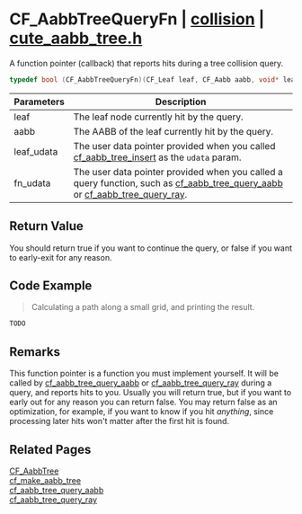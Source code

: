 # CF_AabbTreeQueryFn | [collision](https://github.com/RandyGaul/cute_framework/blob/master/docs/collision_readme.md) | [cute_aabb_tree.h](https://github.com/RandyGaul/cute_framework/blob/master/include/cute_aabb_tree.h)

A function pointer (callback) that reports hits during a tree collision query.

```cpp
typedef bool (CF_AabbTreeQueryFn)(CF_Leaf leaf, CF_Aabb aabb, void* leaf_udata, void* fn_udata);
```

Parameters | Description
--- | ---
leaf | The leaf node currently hit by the query.
aabb | The AABB of the leaf currently hit by the query.
leaf_udata | The user data pointer provided when you called [cf_aabb_tree_insert](https://github.com/RandyGaul/cute_framework/blob/master/docs/collision/cf_aabb_tree_insert.md) as the `udata` param.
fn_udata | The user data pointer provided when you called a query function, such as [cf_aabb_tree_query_aabb](https://github.com/RandyGaul/cute_framework/blob/master/docs/collision/cf_aabb_tree_query_aabb.md) or [cf_aabb_tree_query_ray](https://github.com/RandyGaul/cute_framework/blob/master/docs/collision/cf_aabb_tree_query_ray.md).

## Return Value

You should return true if you want to continue the query, or false if you want to early-exit for any reason.

## Code Example

> Calculating a path along a small grid, and printing the result.

```cpp
TODO
```

## Remarks

This function pointer is a function you must implement yourself. It will be called by [cf_aabb_tree_query_aabb](https://github.com/RandyGaul/cute_framework/blob/master/docs/collision/cf_aabb_tree_query_aabb.md) or [cf_aabb_tree_query_ray](https://github.com/RandyGaul/cute_framework/blob/master/docs/collision/cf_aabb_tree_query_ray.md)
during a query, and reports hits to you. Usually you will return true, but if you want to early out for any reason you can return false. You may
return false as an optimization, for example, if you want to know if you hit _anything_, since processing later hits won't matter after the
  first hit is found.

## Related Pages

[CF_AabbTree](https://github.com/RandyGaul/cute_framework/blob/master/docs/collision/cf_aabbtree.md)  
[cf_make_aabb_tree](https://github.com/RandyGaul/cute_framework/blob/master/docs/collision/cf_make_aabb_tree.md)  
[cf_aabb_tree_query_aabb](https://github.com/RandyGaul/cute_framework/blob/master/docs/collision/cf_aabb_tree_query_aabb.md)  
[cf_aabb_tree_query_ray](https://github.com/RandyGaul/cute_framework/blob/master/docs/collision/cf_aabb_tree_query_ray.md)  
